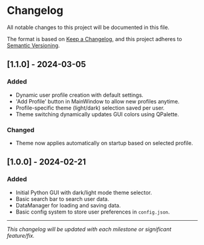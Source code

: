 # Changelog

All notable changes to this project will be documented in this file.

The format is based on [Keep a Changelog](https://keepachangelog.com/en/1.0.0/), and this project adheres to [Semantic Versioning](https://semver.org/spec/v2.0.0.html).

## [1.1.0] - 2024-03-05
### Added
- Dynamic user profile creation with default settings.
- 'Add Profile' button in MainWindow to allow new profiles anytime.
- Profile-specific theme (light/dark) selection saved per user.
- Theme switching dynamically updates GUI colors using QPalette.

### Changed
- Theme now applies automatically on startup based on selected profile.

## [1.0.0] - 2024-02-21
### Added
- Initial Python GUI with dark/light mode theme selector.
- Basic search bar to search user data.
- DataManager for loading and saving data.
- Basic config system to store user preferences in `config.json`.

---

_This changelog will be updated with each milestone or significant feature/fix._
